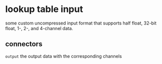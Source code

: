 # lookup table input

some custom uncompressed input format that supports half float, 32-bit float,
1-, 2-, and 4-channel data.

## connectors

`output` the output data with the corresponding channels
